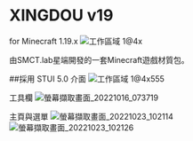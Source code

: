 # XINGDOU v19 
for Minecraft 1.19.x
![工作區域 1@4x](https://user-images.githubusercontent.com/86358347/197397121-38337e9d-3d96-4d92-9247-6db90cf4015b.png)

由SMCT.lab星端開發的一套Minecraft遊戲材質包。

##採用 STUI 5.0 介面
![工作區域 1@4x555](https://user-images.githubusercontent.com/86358347/197397156-f78367b1-bf7a-4c77-a572-fa3b2687a6e4.png)

工具欄
![螢幕擷取畫面_20221016_073719](https://user-images.githubusercontent.com/86358347/197397101-54ea5810-b433-497a-8d21-4512732f45fc.png)

主頁與選單
![螢幕擷取畫面_20221023_102114](https://user-images.githubusercontent.com/86358347/197397486-9b471891-ccb3-4980-b6c0-4eac50eb54be.png)
![螢幕擷取畫面_20221023_102126](https://user-images.githubusercontent.com/86358347/197397493-b1ee17db-0c3a-4c00-b46b-55929e9896b0.png)
